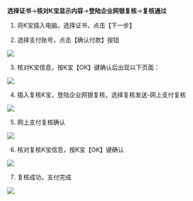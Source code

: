 
**选择证书**→**核对K宝显示内容**→**登陆企业网银复核**→**复核通过**

1. 将K宝插入电脑，选择证书，点击【下一步】

2. 选择支付账号，点击【确认付款】按钮

![](https://img30.360buyimg.com/pophelp/jfs/t6448/305/1179078119/126756/dd5c61be/594b3b09N8b43d453.png)

3. 核对K宝信息，按K宝【OK】键确认后出现以下页面：

![](https://img30.360buyimg.com/pophelp/jfs/t5848/100/4307817952/176567/754366cd/594b3b0eN3893a733.png)

4. 插入复核K宝，登陆企业网银复核，选择复核发送-网上支付复核

![](https://img30.360buyimg.com/pophelp/jfs/t6040/70/3026132080/178560/92144927/594b3f6aN0134cae7.png)

5. 网上支付复核确认

![](https://img30.360buyimg.com/pophelp/jfs/t6535/290/1113163920/136413/8a85344b/594b3b22Nfcb5a8d2.png)

6. 核对复核K宝信息，按K宝【OK】键确认

![](https://img30.360buyimg.com/pophelp/jfs/t5794/80/4313599000/203277/8c6c1146/594b3b2eNfcda2660.png)

7. 复核成功，支付完成

![](https://img30.360buyimg.com/pophelp/jfs/t6442/79/1103451919/133251/60890325/594b3b34Nfe29f7f1.png)
